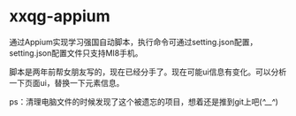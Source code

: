 # xxqg-appium
通过Appium实现学习强国自动脚本，执行命令可通过setting.json配置，setting.json配置文件只支持MI8手机。

脚本是两年前帮女朋友写的，现在已经分手了。现在可能ui信息有变化。可以分析一下页面ui，替换一下元素信息。

ps：清理电脑文件的时候发现了这个被遗忘的项目，想着还是推到git上吧(*^__^*)
